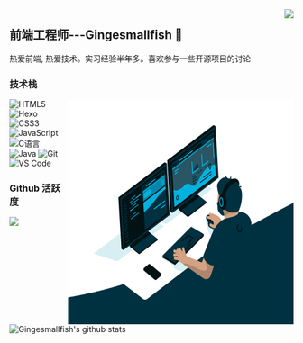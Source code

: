 <img align="right" src="https://count.getloli.com/get/@:Gingesmallfish?theme=rule34">

##  前端工程师---Gingesmallfish 👋

热爱前端, 热爱技术。实习经验半年多。喜欢参与一些开源项目的讨论

### **技术栈**
<img align="right" alt="GIF" src="./img/code.gif" width="400" height="400px" />

![HTML5](https://img.shields.io/badge/-HTML5-%23E34C26?style=flat&logo=html5&logoColor=ffffff)
![Hexo](https://img.shields.io/badge/-Hexo-%230e83cd?style=flat&logo=Hexo&logoColor=ffffff)\
![CSS3](https://img.shields.io/badge/-CSS3-%23197CBE?style=flat&logo=css3)
![JavaScript](https://img.shields.io/badge/-JavaScript-%23F7DF1C?style=flat&logo=javascript&logoColor=000000&labelColor=%23ECD83E&color=%23ECD83E)
![C语言](https://img.shields.io/badge/-C%E8%AF%AD%E8%A8%80-%2313c9ae?style=flat&logo=C&logoColor=ffffff)
![Java](https://img.shields.io/badge/-Java-%23972fcd?style=flat&logo=OPENJDK)
![Git](https://img.shields.io/badge/-Git-%23ED5A47?style=flat&logo=git&logoColor=%23ffffff)
![VS Code](https://img.shields.io/badge/-VSCode-%230066B8?style=flat&logo=visual-studio-code)


### Github 活跃度

[![](https://activity-graph.herokuapp.com/graph?username=Gingesmallfish&theme=dracula)](https://github.com/ashutosh00710/github-readme-activity-graph)
![Gingesmallfish's github stats](https://github-readme-stats.vercel.app/api?username=Gingesmallfish&show_icons=true&theme=vue)

